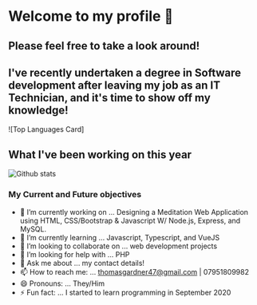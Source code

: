 # Welcome to my profile 👋

## Please feel free to take a look around!

## I've recently undertaken a degree in Software development after leaving my job as an IT Technician, and it's time to show off my knowledge!
![Top Languages Card]

## What I've been working on this year
![Github stats](https://github-readme-stats.vercel.app/api?username=thomasgardner4PU&theme=highcontrast&show_icons=true&count_private=true)


### My Current and Future objectives
- 🔭 I’m currently working on ... Designing a Meditation Web Application using HTML, CSS/Bootstrap & Javascript W/ Node.js, Express, and MySQL.
- 🌱 I’m currently learning ... Javascript, Typescript, and VueJS
- 👯 I’m looking to collaborate on ... web development projects
- 🤔 I’m looking for help with ... PHP
- 💬 Ask me about ... my contact details!
- 📫 How to reach me: ... thomasgardner47@gmail.com | 07951809982
- 😄 Pronouns: ... They/Him
- ⚡ Fun fact: ... I started to learn programming in September 2020
